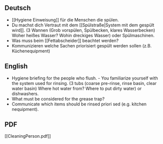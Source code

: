 ## Deutsch
- [[Hygiene Einweisung]] für die Menschen die spülen.
- Du machst dich Vertraut mit dem [[Spülstraße|System mit dem gespült wird]]. (3 Wannen (Grob vorspülen, Spülbecken, klares Wasserbecken) Woher heißes Wasser? Wohin dreckiges Wasser) oder Spülmaschinen.
- Was muss beim [[Fettabscheider]] beachtet werden?
- Kommunizieren welche Sachen priorisiert gespült werden sollen (z.B. Küchenequipment)

## English
- Hygiene briefing for the people who flush. - You familiarize yourself with the system used for rinsing. (3 tubs (coarse pre-rinse, rinse basin, clear water basin) Where hot water from? Where to put dirty water) or dishwashers.
- What must be considered for the grease trap?  
- Communicate which items should be rinsed priori sed (e.g. kitchen nequipment).
## PDF
[[CleaningPerson.pdf]]